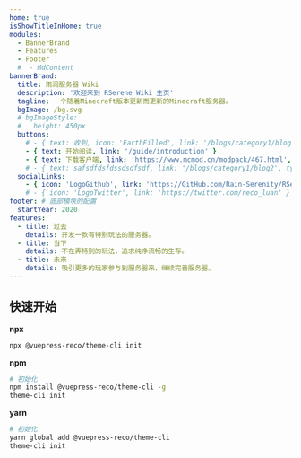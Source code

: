 ```yaml
---
home: true
isShowTitleInHome: true
modules:
  - BannerBrand
  - Features
  - Footer
  #  - MdContent
bannerBrand:
  title: 雨润服务器 Wiki
  description: '欢迎来到 RSerene Wiki 主页'
  tagline: 一个随着Minecraft版本更新而更新的Minecraft服务器。
  bgImage: /bg.svg
  # bgImageStyle:
  #   height: 450px
  buttons:
    # - { text: 收到, icon: 'EarthFilled', link: '/blogs/category1/blog2' }
    - { text: 开始阅读, link: '/guide/introduction' }
    - { text: 下载客户端, link: 'https://www.mcmod.cn/modpack/467.html', type: 'plain' }
    # - { text: safsdfdsfdssdsdfsdf, link: '/blogs/category1/blog2', type: 'text', icon: 'Alien' }
  socialLinks:
    - { icon: 'LogoGithub', link: 'https://GitHub.com/Rain-Serenity/RSerene-Wiki/' }
    # - { icon: 'LogoTwitter', link: 'https://twitter.com/reco_luan' }
footer: # 底部模块的配置
  startYear: 2020
features:
  - title: 过去
    details: 开发一款有特别玩法的服务器。
  - title: 当下
    details: 不在弄特别的玩法，追求纯净流畅的生存。
  - title: 未来
    details: 吸引更多的玩家参与到服务器来，继续完善服务器。
---
```

## 快速开始

**npx**

```bash
npx @vuepress-reco/theme-cli init
```

**npm**

```bash
# 初始化
npm install @vuepress-reco/theme-cli -g
theme-cli init
```

**yarn**

```bash
# 初始化
yarn global add @vuepress-reco/theme-cli
theme-cli init
```
